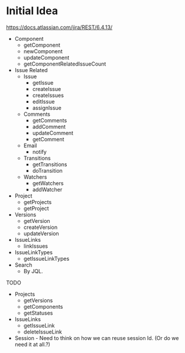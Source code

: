 # Initial Idea 
https://docs.atlassian.com/jira/REST/6.4.13/

* Component
  * getComponent
  * newComponent
  * updateComponent
  * getComponentRelatedIssueCount
* Issue Related
  * Issue
    * getIssue
    * createIssue
    * createIssues
    * editIssue
    * assignIssue
  * Comments
    * getComments
    * addComment
    * updateComment
    * getComment
  * Email
    * notify
  * Transitions
    * getTransitions
    * doTransition
  * Watchers
    * getWatchers
    * addWatcher
* Project 
  * getProjects
  * getProject
* Versions
  * getVersion
  * createVersion
  * updateVersion
* IssueLinks
  * linkIssues
* IssueLinkTypes
  * getIssueLinkTypes
* Search
  * By JQL.

TODO
* Projects
  * getVersions
  * getComponents
  * getStatuses
* IssueLinks
  * getIssueLink
  * deleteIssueLink  
* Session - Need to think on how we can reuse session Id. (Or do we need it at all.?)
